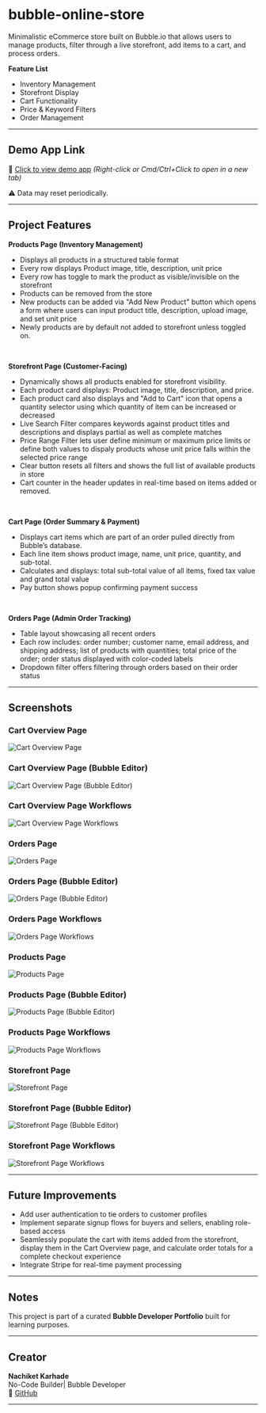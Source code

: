 # bubble-online-store
Minimalistic eCommerce store built on Bubble.io that allows users to manage products, filter through a live storefront, add items to a cart, and process orders. 

**Feature List**

- Inventory Management
- Storefront Display
- Cart Functionality
- Price & Keyword Filters
- Order Management

---

## Demo App Link
🔗 [Click to view demo app](https://savoir-61748.bubbleapps.io/version-test/products)
_(Right-click or Cmd/Ctrl+Click to open in a new tab)_

⚠️ Data may reset periodically.

---

## Project Features

**Products Page (Inventory Management)**
- Displays all products in a structured table format
- Every row displays Product image, title, description, unit price
- Every row has toggle to mark the product as visible/invisible on the storefront
- Products can be removed from the store
- New products can be added via "Add New Product" button which opens a form where users can input product title, description, upload image, and set unit price
- Newly products are by default not added to storefront unless toggled on.
<br>


**Storefront Page (Customer-Facing)**
- Dynamically shows all products enabled for storefront visibility.
- Each product card displays: Product image, title, description, and price.
- Each product card also displays and "Add to Cart" icon that opens a quantity selector using which quantity of item can be increased or decreased
- Live Search Filter compares keywords against product titles and descriptions and displays partial as well as complete matches
- Price Range Filter lets user define minimum or maximum price limits or define both values to dispaly products whose unit price falls within the selected price range
- Clear button resets all filters and shows the full list of available products in store
- Cart counter in the header updates in real-time based on items added or removed.
<br>


**Cart Page (Order Summary & Payment)**
- Displays cart items which are part of an order pulled directly from Bubble’s database.
- Each line item shows product image, name, unit price, quantity, and sub-total.
- Calculates and displays: total sub-total value of all items, fixed tax value and grand total value
- Pay button shows popup confirming payment success
<br>


 **Orders Page (Admin Order Tracking)**
- Table layout showcasing all recent orders
- Each row includes: order number; customer name, email address, and shipping address; list of products with quantities; total price of the order; order status displayed with color-coded labels
- Dropdown filter offers filtering through orders based on their order status

---

## Screenshots

### Cart Overview Page  
![Cart Overview Page](screenshots/Cart%20Overview%20Page.png)

### Cart Overview Page (Bubble Editor)  
![Cart Overview Page (Bubble Editor)](screenshots/Cart%20Overview%20Page%20%28Bubble%20Editor%29.png)

### Cart Overview Page Workflows  
![Cart Overview Page Workflows](screenshots/Cart%20Overview%20Page%20Workflows.png)

### Orders Page  
![Orders Page](screenshots/Orders%20Page.png)

### Orders Page (Bubble Editor)  
![Orders Page (Bubble Editor)](screenshots/Orders%20Page%20%28Bubble%20Editor%29.png)

### Orders Page Workflows  
![Orders Page Workflows](screenshots/Orders%20Page%20Workflows.png)

### Products Page  
![Products Page](screenshots/Products%20Page.png)

### Products Page (Bubble Editor)  
![Products Page (Bubble Editor)](screenshots/Products%20Page%20%28Bubble%20Editor%29.png)

### Products Page Workflows  
![Products Page Workflows](screenshots/Products%20Page%20Workflows.png)

### Storefront Page  
![Storefront Page](screenshots/Storefront%20Page.png)

### Storefront Page (Bubble Editor)  
![Storefront Page (Bubble Editor)](screenshots/Storefront%20Page%20%28Bubble%20Editor%29.png)

### Storefront Page Workflows  
![Storefront Page Workflows](screenshots/Storefront%20Page%20Workflows.png)

---

## Future Improvements

- Add user authentication to tie orders to customer profiles
- Implement separate signup flows for buyers and sellers, enabling role-based access
- Seamlessly populate the cart with items added from the storefront, display them in the Cart Overview page, and calculate order totals for a complete checkout experience
- Integrate Stripe for real-time payment processing

---

## Notes
This project is part of a curated **Bubble Developer Portfolio** built for learning purposes.

---

## Creator

**Nachiket Karhade**  
No-Code Builder| Bubble Developer
<br>
🔗 [GitHub](https://github.com/NachiketK43) 
<br>


---
